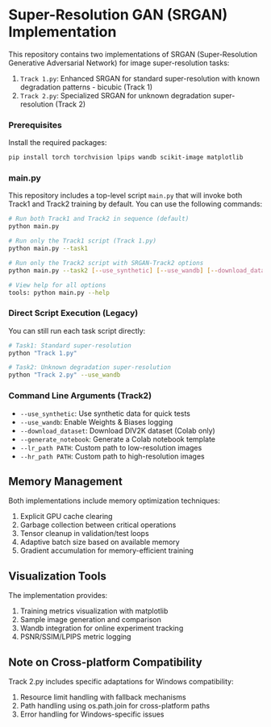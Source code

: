 # Super-Resolution GAN (SRGAN) Implementation

This repository contains two implementations of SRGAN (Super-Resolution Generative Adversarial Network) for image super-resolution tasks:

1. `Track 1.py`: Enhanced SRGAN for standard super-resolution with known degradation patterns - bicubic (Track 1)
2. `Track 2.py`: Specialized SRGAN for unknown degradation super-resolution (Track 2)


### Prerequisites

Install the required packages:

```bash
pip install torch torchvision lpips wandb scikit-image matplotlib
```

### main.py

This repository includes a top-level script `main.py` that will invoke both Track1 and Track2 training by default. You can use the following commands:

```bash
# Run both Track1 and Track2 in sequence (default)
python main.py

# Run only the Track1 script (Track 1.py)
python main.py --task1

# Run only the Track2 script with SRGAN-Track2 options
python main.py --task2 [--use_synthetic] [--use_wandb] [--download_dataset] [--generate_notebook] [--lr_path LR_DIR] [--hr_path HR_DIR]

# View help for all options
tools: python main.py --help
```

### Direct Script Execution (Legacy)

You can still run each task script directly:

```bash
# Task1: Standard super-resolution
python "Track 1.py"

# Task2: Unknown degradation super-resolution
python "Track 2.py" --use_wandb
```

### Command Line Arguments (Track2)

- `--use_synthetic`: Use synthetic data for quick tests
- `--use_wandb`: Enable Weights & Biases logging
- `--download_dataset`: Download DIV2K dataset (Colab only)
- `--generate_notebook`: Generate a Colab notebook template
- `--lr_path PATH`: Custom path to low-resolution images
- `--hr_path PATH`: Custom path to high-resolution images

## Memory Management

Both implementations include memory optimization techniques:

1. Explicit GPU cache clearing
2. Garbage collection between critical operations
3. Tensor cleanup in validation/test loops
4. Adaptive batch size based on available memory
5. Gradient accumulation for memory-efficient training

## Visualization Tools

The implementation provides:

1. Training metrics visualization with matplotlib
2. Sample image generation and comparison
3. Wandb integration for online experiment tracking
4. PSNR/SSIM/LPIPS metric logging

## Note on Cross-platform Compatibility

Track 2.py includes specific adaptations for Windows compatibility:

1. Resource limit handling with fallback mechanisms
2. Path handling using os.path.join for cross-platform paths
3. Error handling for Windows-specific issues